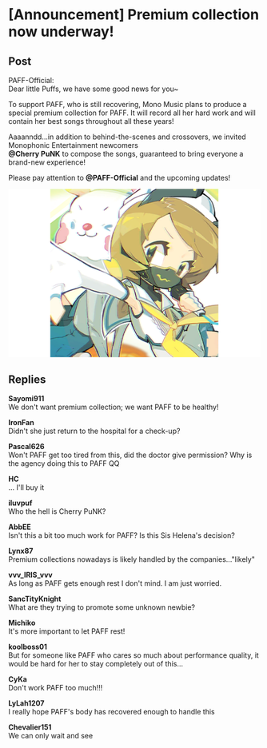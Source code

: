 # [Announcement] Premium collection now underway!
## Post
PAFF-Official:<br>
Dear little Puffs, we have some good news for you~

To support PAFF, who is still recovering, Mono Music plans to produce a special premium collection for PAFF. It will record all her hard work and will contain her best songs throughout all these years!

Aaaanndd...in addition to behind-the-scenes and crossovers, we invited Monophonic Entertainment newcomers <br>
**@Cherry PuNK** to compose the songs, guaranteed to bring everyone a brand-new experience!

Please pay attention to **@PAFF-Official** and the upcoming updates!

![p1901.png](im_posts/PAFF/attachments/p1901.png)
## Replies
**Sayomi911**<br>
We don't want premium collection; we want PAFF to be healthy!

**IronFan**<br>
Didn't she just return to the hospital for a check-up?

**Pascal626**<br>
Won't PAFF get too tired from this, did the doctor give permission? Why is the agency doing this to PAFF QQ

**HC**<br>
... I'll buy it

**iluvpuf**<br>
Who the hell is Cherry PuNK?

**AbbEE**<br>
Isn't this a bit too much work for PAFF? Is this Sis Helena's decision?

**Lynx87**<br>
Premium collections nowadays is likely handled by the companies..."likely"

**vvv_IRIS_vvv**<br>
As long as PAFF gets enough rest I don't mind. I am just worried. 

**SancTityKnight**<br>
What are they trying to promote some unknown newbie?

**Michiko**<br>
It's more important to let PAFF rest!

**koolboss01**<br>
But for someone like PAFF who cares so much about performance quality, it would be hard for her to stay completely out of this...

**CyKa**<br>
Don't work PAFF too much!!!

**LyLah1207**<br>
I really hope PAFF's body has recovered enough to handle this

**Chevalier151**<br>
We can only wait and see

